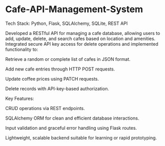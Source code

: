 # Cafe-API-Management-System

Tech Stack: Python, Flask, SQLAlchemy, SQLite, REST API

Developed a RESTful API for managing a cafe database, allowing users to add, update, delete, and search cafes based on location and amenities. Integrated secure API key access for delete operations and implemented functionality to:

Retrieve a random or complete list of cafes in JSON format.

Add new cafe entries through HTTP POST requests.

Update coffee prices using PATCH requests.

Delete records with API-key-based authorization.

Key Features:

CRUD operations via REST endpoints.

SQLAlchemy ORM for clean and efficient database interactions.

Input validation and graceful error handling using Flask routes.

Lightweight, scalable backend suitable for learning or rapid prototyping.
